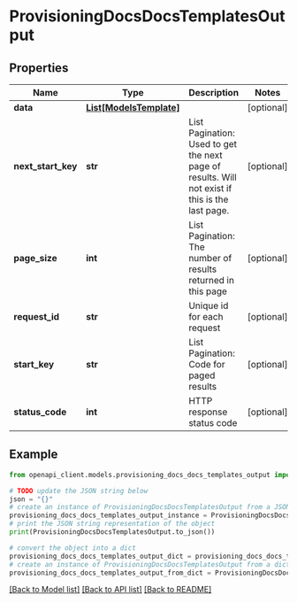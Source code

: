 # ProvisioningDocsDocsTemplatesOutput


## Properties

Name | Type | Description | Notes
------------ | ------------- | ------------- | -------------
**data** | [**List[ModelsTemplate]**](ModelsTemplate.md) |  | [optional] 
**next_start_key** | **str** | List Pagination: Used to get the next page of results. Will not exist if this is the last page. | [optional] 
**page_size** | **int** | List Pagination: The number of results returned in this page | [optional] 
**request_id** | **str** | Unique id for each request | [optional] 
**start_key** | **str** | List Pagination: Code for paged results | [optional] 
**status_code** | **int** | HTTP response status code | [optional] 

## Example

```python
from openapi_client.models.provisioning_docs_docs_templates_output import ProvisioningDocsDocsTemplatesOutput

# TODO update the JSON string below
json = "{}"
# create an instance of ProvisioningDocsDocsTemplatesOutput from a JSON string
provisioning_docs_docs_templates_output_instance = ProvisioningDocsDocsTemplatesOutput.from_json(json)
# print the JSON string representation of the object
print(ProvisioningDocsDocsTemplatesOutput.to_json())

# convert the object into a dict
provisioning_docs_docs_templates_output_dict = provisioning_docs_docs_templates_output_instance.to_dict()
# create an instance of ProvisioningDocsDocsTemplatesOutput from a dict
provisioning_docs_docs_templates_output_from_dict = ProvisioningDocsDocsTemplatesOutput.from_dict(provisioning_docs_docs_templates_output_dict)
```
[[Back to Model list]](../README.md#documentation-for-models) [[Back to API list]](../README.md#documentation-for-api-endpoints) [[Back to README]](../README.md)


